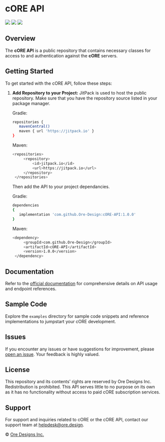 # cORE API

[![](https://jitpack.io/v/Ore-Design/cORE-API/month.svg)](https://jitpack.io/#Ore-Design/cORE-API)
[![](https://jitpack.io/v/Ore-Design/cORE-API/week.svg)](https://jitpack.io/#Ore-Design/cORE-API)
[![](https://jitpack.io/v/Ore-Design/cORE-API.svg)](https://jitpack.io/#Ore-Design/cORE-API)

## Overview

The **cORE API** is a public repository that contains necessary classes for access to and authentication against the **cORE** servers.

## Getting Started

To get started with the cORE API, follow these steps:

1. **Add Repository to your Project:**
   JitPack is used to host the public repository. Make sure that you have the repository source listed in your package manager.

   Gradle:
   ```bash
   repositories {
      mavenCentral()
      maven { url 'https://jitpack.io' }
   }
   ```
   Maven:
   ```bash
   <repositories>
		<repository>
		    <id>jitpack.io</id>
		    <url>https://jitpack.io</url>
		</repository>
	</repositories>
   ```

   Then add the API to your project dependancies.

   Gradle:
   ```bash
   dependencies
   {
      implementation 'com.github.Ore-Design:cORE-API:1.0.0'
   }
   ```
   Maven:
   ```bash
   <dependency>
	    <groupId>com.github.Ore-Design</groupId>
	    <artifactId>cORE-API</artifactId>
	    <version>1.0.0</version>
	</dependency>
   ```

## Documentation

Refer to the [official documentation](docs/) for comprehensive details on API usage and endpoint references.

## Sample Code

Explore the `examples` directory for sample code snippets and reference implementations to jumpstart your cORE development.

## Issues

If you encounter any issues or have suggestions for improvement, please [open an issue](https://github.com/Ore-Design/cORE-API/issues). Your feedback is highly valued.

## License

This repository and its contents' rights are reserved by Ore Designs Inc. Redistribution is prohibited. This API serves little to no purpose on its own as it has no functionality without access to paid cORE subscription services.

## Support

For support and inquiries related to cORE or the cORE API, contact our support team at [helpdesk@ore.design](mailto:helpdesk@ore.design).

© [Ore Designs Inc.](https://ore.design)
